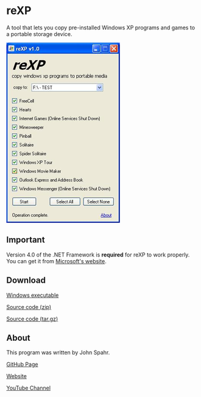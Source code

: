 # reXP
A tool that lets you copy pre-installed Windows XP programs and games to a portable storage device.

![reXP Screenshot](https://github.com/JohnSpahr/reXP/blob/master/screenshot%20of%20reXP.jpg?raw=true)

## Important
Version 4.0 of the .NET Framework is **required** for reXP to work properly. You can get it from [Microsoft's website](https://www.microsoft.com/en-us/download/details.aspx?id=17718).

## Download
[Windows executable](https://github.com/JohnSpahr/reXP/releases/download/v1.0/reXP_v1.0.exe)

[Source code (zip)](https://github.com/JohnSpahr/reXP/archive/v1.0.zip)

[Source code (tar.gz)](https://github.com/JohnSpahr/reXP/archive/v1.0.tar.gz)

## About
This program was written by John Spahr.

[GitHub Page](https://github.com/JohnSpahr)

[Website](https://tectrasystems.org)

[YouTube Channel](https://www.youtube.com/channel/UCWq1rPvYqWjZkG0mru14BJw)

